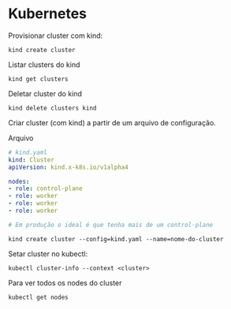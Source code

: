 # Kubernetes

Provisionar cluster com kind:

```shell
kind create cluster
```

Listar clusters do kind

```shell
kind get clusters
```

Deletar cluster do kind
```shell
kind delete clusters kind
```

Criar cluster (com kind) a partir de um arquivo de configuração.

Arquivo

```yml
# kind.yaml
kind: Cluster
apiVersion: kind.x-k8s.io/v1alpha4

nodes:
- role: control-plane
- role: worker
- role: worker
- role: worker

# Em produção o ideal é que tenha mais de um control-plane
```

```shell
kind create cluster --config=kind.yaml --name=nome-do-cluster
```
Setar cluster no kubectl:

```shell
kubectl cluster-info --context <cluster>
```

Para ver todos os nodes do cluster

```shell
kubectl get nodes
```
